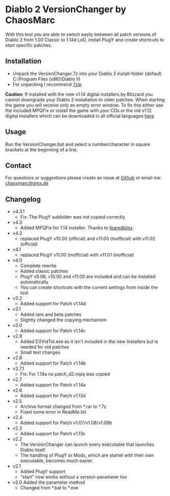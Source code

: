 # Diablo 2 VersionChanger by ChaosMarc

With this tool you are able to switch easily between all patch versions of Diablo 2 from 1.00 Classic to 1.14d LoD, install PlugY and create shortcuts to start specific patches.

## Installation
- Unpack the VersionChanger.7z into your Diablo 2 install-folder (default: C:\Program Files (x86)\Diablo II)
- For unpacking I recommend [7zip](http://www.7-zip.org/)

**Caution**: If installed with the new v1.14 digital installers by Blizzard you cannot downgrade your Diablo 2 installation to older patches. When starting the game you will receive only an empty error window. To fix this either use the included MPQFix or install the game with your CDs or the old v1.12 digital installers which can be downloaded in all official languages [here](https://mega.nz/#F!VIth1DKQ!Q42bVsCGQZ4UhoGjqvHxGw)

## Usage
Run the VersionChanger.bat and select a number/character in square brackets at the beginning of a line.

## Contact
For questions or suggestions please create an issue at [Github](https://github.com/ChaosMarc/D2VersionChanger) or email me: chaosmarc@gmx.de

## Changelog
- v4.3.1
    - Fix: The PlugY subfolder was not copied correctly
- v4.3
    - Added MPQFix for 1.14 installer. Thanks to [fearedbliss](https://www.diabloii.net/forums/threads/tech-support-installing-from-bnet-1-14d-installer-doesnt-allow-switching-back-to-1-13d.960439/#post-8827207)
- v4.2
    - replaced PlugY v10.00 (official) and v11.00 (inofficial) with v11.02 (official)
-  v4.1
    - replaced PlugY v11.00 (inofficial) with v11.01 (inofficial)
- v4.0
    - Complete rewrite
    - Added classic patches
    - PlugY v5.06, v10.00 and v11.00 are included and can be installed automatically
    - You can create shortcuts with the current settings from inside the tool
- v3.2
    - Added support for Patch v1.14d
- v3.1
    - Added rare and beta patches
    - Slightly changed the copying mechanism
- v3.0
    - Added support for Patch v1.14c
- v2.9
    - Added D2VidTst.exe as it isn't included in the new Installers but is needed for old patches
    - Small text changes
- v2.8
    - Added support for Patch v1.14b
- v2.7.1
    - Fix: For 1.14a no patch_d2.mpq was copied
- v2.7
    - Added support for Patch v1.14a
- v2.6
    - Added support for Patch v1.13d
- v2.5
    - Archive format changed from *.rar to *.7z
    - Fixed some error in ReadMe.txt
- v2.4
    - Added support for Patch v1.07/v1.08/v1.09b
- v2.3
    - Added support for Patch v1.13c
- v2.2
    - The VersionChanger can launch every executable that launches Diablo itself.
    - The handling of PlugY or Mods, which are startet with their own executable, becomes much easier.
- v2.1
    - Added PlugY support
    - "start" now works without a version-parameter too
- v2.0
     Added the parameter method
    - Changed from *.bat to *.exe